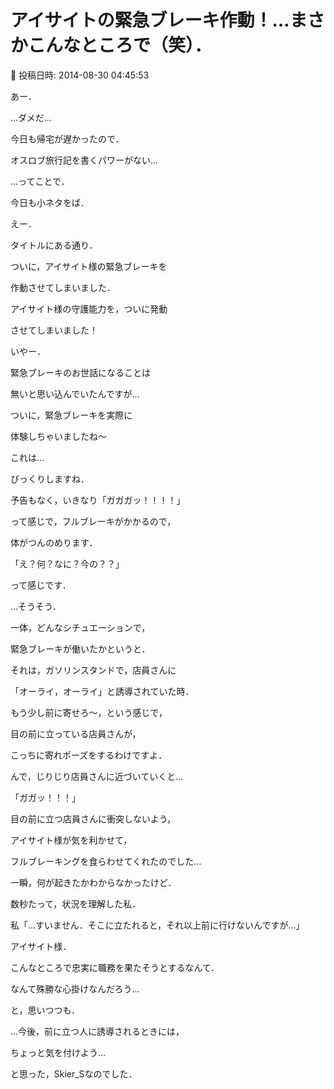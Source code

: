 # アイサイトの緊急ブレーキ作動！…まさかこんなところで（笑）．

📅 投稿日時: 2014-08-30 04:45:53

あー．


…ダメだ…


今日も帰宅が遅かったので．


オスロブ旅行記を書くパワーがない…





…ってことで．


今日も小ネタをば．





えー．


タイトルにある通り．


ついに，アイサイト様の緊急ブレーキを


作動させてしまいました．


アイサイト様の守護能力を，ついに発動


させてしまいました！





いやー．


緊急ブレーキのお世話になることは


無いと思い込んでいたんですが…


ついに，緊急ブレーキを実際に


体験しちゃいましたね～





これは…


びっくりしますね．


予告もなく，いきなり「ガガガッ！！！！」


って感じで，フルブレーキがかかるので，


体がつんのめります．


「え？何？なに？今の？？」


って感じです．





…そうそう．


一体，どんなシチュエーションで，


緊急ブレーキが働いたかというと．





それは，ガソリンスタンドで，店員さんに


「オーライ，オーライ」と誘導されていた時．


もう少し前に寄せろ～，という感じで，


目の前に立っている店員さんが，


こっちに寄れポーズをするわけですよ．


んで，じりじり店員さんに近づいていくと…





「ガガッ！！！」





目の前に立つ店員さんに衝突しないよう，


アイサイト様が気を利かせて，


フルブレーキングを食らわせてくれたのでした…





一瞬，何が起きたかわからなかったけど．


数秒たって，状況を理解した私．





私「…すいません．そこに立たれると，それ以上前に行けないんですが…」





アイサイト様．


こんなところで忠実に職務を果たそうとするなんて．


なんて殊勝な心掛けなんだろう…





と，思いつつも．


…今後，前に立つ人に誘導されるときには，


ちょっと気を付けよう…


と思った，Skier_Sなのでした．

